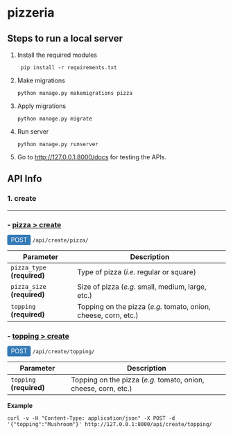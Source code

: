 # pizzeria

## Steps to run a local server

1. Install the required modules
   ```shell
    pip install -r requirements.txt
    ```
2. Make migrations
    ```shell
    python manage.py makemigrations pizza
    ```
3. Apply migrations
    ```shell
    python manage.py migrate
    ```
4. Run server
    ```shell
    python manage.py runserver
    ```
5. Go to http://127.0.0.1:8000/docs for testing the APIs.


## API Info

### 1. create

---

### - <ins>pizza > create</ins>

<span style="background-color: #337ab7; display: inline; padding: .2em .6em .3em; line-height: 1; color: #fff; text-align: center; white-space: nowrap; border-radius: .25em;">POST</span> `/api/create/pizza/`

| Parameter  | Description |
| ------------- | ------------- |
| `pizza_type` **(required)** | Type of pizza (*i.e.* regular or square)  |
| `pizza_size` **(required)** | Size of pizza (*e.g.* small, medium, large, etc.)  |
| `topping` **(required)**    | Topping on the pizza (*e.g.* tomato, onion, cheese, corn, etc.)|





### - <ins>topping > create</ins>

<span style="background-color: #337ab7; display: inline; padding: .2em .6em .3em; line-height: 1; color: #fff; text-align: center; white-space: nowrap; border-radius: .25em;">POST</span> `/api/create/topping/`

| Parameter  | Description |
| ------------- | ------------- |
| `topping` **(required)**    | Topping on the pizza (*e.g.* tomato, onion, cheese, corn, etc.)|

**Example**
```shell
curl -v -H "Content-Type: application/json" -X POST -d '{"topping":"Mushroom"}' http://127.0.0.1:8000/api/create/topping/
```